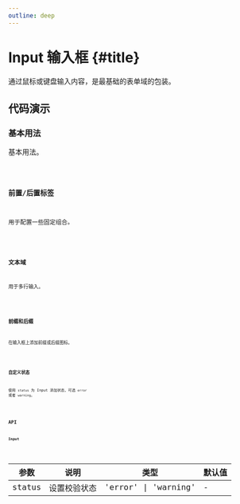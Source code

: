 ```yaml
---
outline: deep
---
```


# Input 输入框 {#title}

通过鼠标或键盘输入内容，是最基础的表单域的包装。

## 代码演示

<script lang="ts" setup>
import baseComponent from './input/Base.tsx'
import baseCode from './input/Base.tsx?raw'
import addonBeforeAndAfterComponent from './input/AddonBeforeAndAfter.tsx'
import addonBeforeAndAfterCode from './input/AddonBeforeAndAfter.tsx?raw'
import textAreaComponent from './input/TextArea.tsx'
import textAreaCode from './input/TextArea.tsx?raw'
import prefixAndSuffixComponent from './input/PrefixAndSuffix.tsx'
import prefixAndSuffixCode from './input/PrefixAndSuffix.tsx?raw'
import statusComponent from './input/Status.tsx'
import statusCode from './input/Status.tsx?raw'
</script>

### 基本用法

基本用法。

<Code :component="baseComponent" :code="baseCode" />

### 前置/后置标签

用于配置一些固定组合。

<Code :component="addonBeforeAndAfterComponent" :code="addonBeforeAndAfterCode" />

### 文本域

用于多行输入。

<Code :component="textAreaComponent" :code="textAreaCode" />

### 前缀和后缀

在输入框上添加前缀或后缀图标。

<Code :component="prefixAndSuffixComponent" :code="prefixAndSuffixCode" />

### 自定义状态

使用 `status` 为 Input 添加状态，可选 `error` 或者 `warning`。

<Code :component="statusComponent" :code="statusCode" />

## API

### Input

<div class="vp-table">

| 参数      | 说明 | 类型 | 默认值
| ----------- | ----------- | ----------- | ----------- |
| status      | 设置校验状态 | 'error' \| 'warning' | - |

</div>